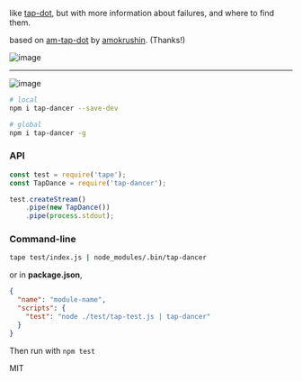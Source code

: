 like [tap-dot](https://github.com/scottcorgan/tap-dot), but with more information about failures, and where to find them.

based on [am-tap-dot](http://github.com/amokrushin/am-tap-dot) by [amokrushin](https://github.com/amokrushin). (Thanks!)

![image](https://user-images.githubusercontent.com/399657/39227440-9716c02a-4826-11e8-872e-4c1ad674446e.png)

---

![image](https://user-images.githubusercontent.com/399657/39227411-7038874a-4826-11e8-8907-de7fbf68ec05.png)

```bash
# local
npm i tap-dancer --save-dev

# global
npm i tap-dancer -g
```

### API
```js
const test = require('tape');
const TapDance = require('tap-dancer');

test.createStream()
    .pipe(new TapDance())
    .pipe(process.stdout);
```

### Command-line
```bash
tape test/index.js | node_modules/.bin/tap-dancer
```
or in **package.json**,

```json
{
  "name": "module-name",
  "scripts": {
    "test": "node ./test/tap-test.js | tap-dancer"
  }
}
```

Then run with `npm test`

MIT
